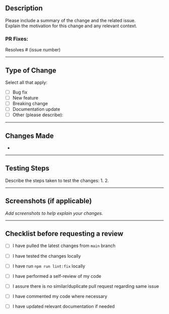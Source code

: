 ##  Description
Please include a summary of the change and the related issue.  
Explain the motivation for this change and any relevant context.


### PR Fixes:
Resolves # (issue number)

---

##  Type of Change
Select all that apply:
- [ ]  Bug fix
- [ ]  New feature
- [ ]  Breaking change
- [ ]  Documentation update
- [ ]  Other (please describe):

---

##  Changes Made
- 

---

##  Testing Steps
Describe the steps taken to test the changes:
1. 
2. 

---

##  Screenshots (if applicable)
_Add screenshots to help explain your changes._

---

##  Checklist before requesting a review
- [ ] I have pulled the latest changes from `main` branch
- [ ] I have tested the changes locally
- [ ] I have run `npm run lint:fix` locally
- [ ] I have performed a self-review of my code
- [ ] I assure there is no similar/duplicate pull request regarding same issue
- [ ] I have commented my code where necessary
- [ ] I have updated relevant documentation if needed




